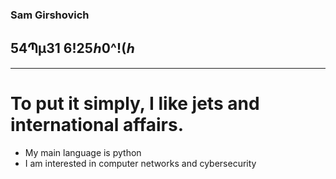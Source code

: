 ### Sam Girshovich

## 54Պµ31 6!25ℎ0^!(ℎ

<!--
**samg11/samg11** is a ✨ _special_ ✨ repository because its `README.md` (this file) appears on your GitHub profile.
-->
---
# To put it simply, I like jets and international affairs.


- My main language is python
- I am interested in computer networks and cybersecurity

